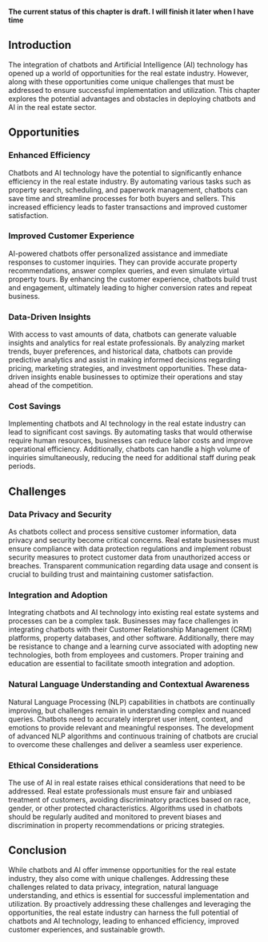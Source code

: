 **The current status of this chapter is draft. I will finish it later when I have time**

Introduction
------------

The integration of chatbots and Artificial Intelligence (AI) technology has opened up a world of opportunities for the real estate industry. However, along with these opportunities come unique challenges that must be addressed to ensure successful implementation and utilization. This chapter explores the potential advantages and obstacles in deploying chatbots and AI in the real estate sector.

Opportunities
-------------

### Enhanced Efficiency

Chatbots and AI technology have the potential to significantly enhance efficiency in the real estate industry. By automating various tasks such as property search, scheduling, and paperwork management, chatbots can save time and streamline processes for both buyers and sellers. This increased efficiency leads to faster transactions and improved customer satisfaction.

### Improved Customer Experience

AI-powered chatbots offer personalized assistance and immediate responses to customer inquiries. They can provide accurate property recommendations, answer complex queries, and even simulate virtual property tours. By enhancing the customer experience, chatbots build trust and engagement, ultimately leading to higher conversion rates and repeat business.

### Data-Driven Insights

With access to vast amounts of data, chatbots can generate valuable insights and analytics for real estate professionals. By analyzing market trends, buyer preferences, and historical data, chatbots can provide predictive analytics and assist in making informed decisions regarding pricing, marketing strategies, and investment opportunities. These data-driven insights enable businesses to optimize their operations and stay ahead of the competition.

### Cost Savings

Implementing chatbots and AI technology in the real estate industry can lead to significant cost savings. By automating tasks that would otherwise require human resources, businesses can reduce labor costs and improve operational efficiency. Additionally, chatbots can handle a high volume of inquiries simultaneously, reducing the need for additional staff during peak periods.

Challenges
----------

### Data Privacy and Security

As chatbots collect and process sensitive customer information, data privacy and security become critical concerns. Real estate businesses must ensure compliance with data protection regulations and implement robust security measures to protect customer data from unauthorized access or breaches. Transparent communication regarding data usage and consent is crucial to building trust and maintaining customer satisfaction.

### Integration and Adoption

Integrating chatbots and AI technology into existing real estate systems and processes can be a complex task. Businesses may face challenges in integrating chatbots with their Customer Relationship Management (CRM) platforms, property databases, and other software. Additionally, there may be resistance to change and a learning curve associated with adopting new technologies, both from employees and customers. Proper training and education are essential to facilitate smooth integration and adoption.

### Natural Language Understanding and Contextual Awareness

Natural Language Processing (NLP) capabilities in chatbots are continually improving, but challenges remain in understanding complex and nuanced queries. Chatbots need to accurately interpret user intent, context, and emotions to provide relevant and meaningful responses. The development of advanced NLP algorithms and continuous training of chatbots are crucial to overcome these challenges and deliver a seamless user experience.

### Ethical Considerations

The use of AI in real estate raises ethical considerations that need to be addressed. Real estate professionals must ensure fair and unbiased treatment of customers, avoiding discriminatory practices based on race, gender, or other protected characteristics. Algorithms used in chatbots should be regularly audited and monitored to prevent biases and discrimination in property recommendations or pricing strategies.

Conclusion
----------

While chatbots and AI offer immense opportunities for the real estate industry, they also come with unique challenges. Addressing these challenges related to data privacy, integration, natural language understanding, and ethics is essential for successful implementation and utilization. By proactively addressing these challenges and leveraging the opportunities, the real estate industry can harness the full potential of chatbots and AI technology, leading to enhanced efficiency, improved customer experiences, and sustainable growth.
